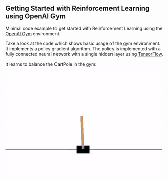## Getting Started with Reinforcement Learning using OpenAI Gym

Minimal code example to get started with Reinforcement Learning using the
[OpenAI Gym](https://gym.openai.com/) environment.

Take a look at the code which shows basic usage of the gym environment. It
implements a policy gradient algorithm. The policy is implemented with a
fully connected neural network with a single hidden layer using
[TensorFlow](https://www.tensorflow.org/).

It learns to balance the CartPole in the gym: 

![demo](assets/cartpole.gif)
